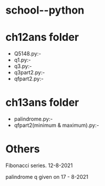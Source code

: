 # school--python

# **ch12ans folder** 
* Q5148.py:-
* q1.py:-
* q3.py:-
* q3part2.py:-
* qfpart2.py:-

# **ch13ans folder** 
* palindrome.py:-
* qfpart2(minimum & maximum).py:-

# **Others** 
Fibonacci series. 12-8-2021

palindrome q given on 17 - 8-2021
